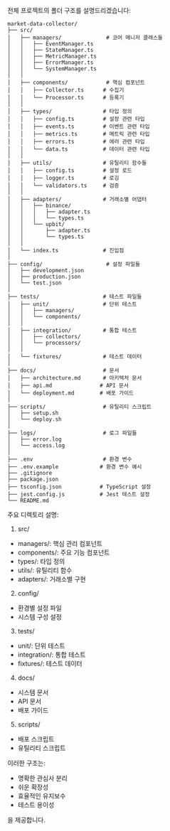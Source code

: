 전체 프로젝트의 폴더 구조를 설명드리겠습니다:

```
market-data-collector/
├── src/
│   ├── managers/              # 코어 매니저 클래스들
│   │   ├── EventManager.ts
│   │   ├── StateManager.ts
│   │   ├── MetricManager.ts
│   │   ├── ErrorManager.ts
│   │   └── SystemManager.ts
│   │
│   ├── components/            # 핵심 컴포넌트
│   │   ├── Collector.ts      # 수집기
│   │   └── Processor.ts      # 등록기
│   │
│   ├── types/                # 타입 정의
│   │   ├── config.ts         # 설정 관련 타입
│   │   ├── events.ts         # 이벤트 관련 타입
│   │   ├── metrics.ts        # 메트릭 관련 타입
│   │   ├── errors.ts         # 에러 관련 타입
│   │   └── data.ts           # 데이터 관련 타입
│   │
│   ├── utils/                # 유틸리티 함수들
│   │   ├── config.ts         # 설정 로드
│   │   ├── logger.ts         # 로깅
│   │   └── validators.ts     # 검증
│   │
│   ├── adapters/             # 거래소별 어댑터
│   │   ├── binance/
│   │   │   ├── adapter.ts
│   │   │   └── types.ts
│   │   └── upbit/
│   │       ├── adapter.ts
│   │       └── types.ts
│   │
│   └── index.ts              # 진입점
│
├── config/                    # 설정 파일들
│   ├── development.json
│   ├── production.json
│   └── test.json
│
├── tests/                    # 테스트 파일들
│   ├── unit/                 # 단위 테스트
│   │   ├── managers/
│   │   └── components/
│   │
│   ├── integration/          # 통합 테스트
│   │   ├── collectors/
│   │   └── processors/
│   │
│   └── fixtures/             # 테스트 데이터
│
├── docs/                     # 문서
│   ├── architecture.md       # 아키텍처 문서
│   ├── api.md               # API 문서
│   └── deployment.md        # 배포 가이드
│
├── scripts/                  # 유틸리티 스크립트
│   ├── setup.sh
│   └── deploy.sh
│
├── logs/                     # 로그 파일들
│   ├── error.log
│   └── access.log
│
├── .env                      # 환경 변수
├── .env.example             # 환경 변수 예시
├── .gitignore
├── package.json
├── tsconfig.json            # TypeScript 설정
├── jest.config.js           # Jest 테스트 설정
└── README.md
```

주요 디렉토리 설명:

1. src/

-   managers/: 핵심 관리 컴포넌트
-   components/: 주요 기능 컴포넌트
-   types/: 타입 정의
-   utils/: 유틸리티 함수
-   adapters/: 거래소별 구현

2. config/

-   환경별 설정 파일
-   시스템 구성 설정

3. tests/

-   unit/: 단위 테스트
-   integration/: 통합 테스트
-   fixtures/: 테스트 데이터

4. docs/

-   시스템 문서
-   API 문서
-   배포 가이드

5. scripts/

-   배포 스크립트
-   유틸리티 스크립트

이러한 구조는:

-   명확한 관심사 분리
-   쉬운 확장성
-   효율적인 유지보수
-   테스트 용이성

을 제공합니다.
